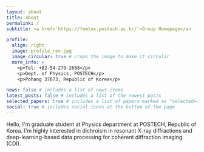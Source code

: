 ```yaml
---
layout: about
title: about
permalink: /
subtitle: <a href='https://femtox.postech.ac.kr/'>Group Homepage</a>

profile:
  align: right
  image: profile_rev.jpg
  image_circular: true # crops the image to make it circular
  more_info: >
    <p>Tel: +82-54-279-2688</p>
    <p>Dept. of Physics, POSTECH</p>
    <p>Pohang 37673, Republic of Korea</p>

news: false # includes a list of news items
latest_posts: false # includes a list of the newest posts
selected_papers: true # includes a list of papers marked as "selected={true}"
social: true # includes social icons at the bottom of the page
---
```


Hello, I'm graduate student at Physics department at POSTECH, Republic of Korea.
I'm highly interested in dichroism in resonant X-ray diffractions and deep-learning-based data processing for coherent diffraction imaging (CDI).